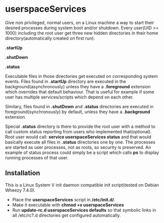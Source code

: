 userspaceServices
=================

Give non privileged, normal users, on a Linux machine a way to start their desired processes during system boot and/or shutdown. Every user(UID >= 1000) including the root user get three new hidden directories in their home directory(automatically created on first run):

**.startUp**

**.shutDown**

**.status**

Executable files in those directories get executed on corresponding system events. Files found in **.startUp** directory are executed in the background(asynchronously) unless they have a **.foreground** extension which overrides that default behaviour. That is useful for example if some user has multiple services/scripts which depend on each other. 

Similary, files found in **.shutDown** and **.status** directories are executed in foreground(synchronously) by default, unless they have a **.background** extension. 

Special **.status** directory is there to provide the root user with a method to call custom status reporting from users who implemented that(optional). Root user would call: **service userspaceServices status** and that would basically execute all files in **.status** directories one by one. The processes are started as user processes, not as roots, so security is preserved. An example of status process could simply be a script which calls **ps** to display running processes of that user.

## Installation ##

This is a Linux System V init daemon compatible init script(tested on Debian Wheezy 7.4.0).
- Place the **userspaceServices** script in **/etc/init.d/**. 
- Make it executable with **chmod +x userspaceServices** 
- Run **update-rc.d userspaceServices defaults** so that symbolic links in all /etc/rc?.d directories get configured automatically.
